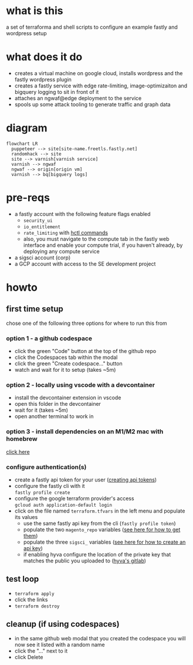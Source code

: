 # what is this
a set of terraforma and shell scripts to configure an example fastly and wordpress setup

# what does it do
- creates a virtual machine on google cloud, installs wordpress and the fastly wordpress plugin
- creates a fastly service with edge rate-limiting, image-optimizaiton and bigquery logging to sit in front of it
- attaches an ngwaf@edge deployment to the service
- spools up some attack tooling to generate traffic and graph data

# diagram
```mermaid
flowchart LR
  puppeteer --> site[site-name.freetls.fastly.net]
  randomhack --> site
  site --> varnish[varnish service]
  varnish --> ngwaf
  ngwaf --> origin[origin vm]
  varnish --> bq[bigquery logs]
```

# pre-reqs
- a fastly account with the following feature flags enabled
  - `security_ui`
  - `io_entitlement`
  - `rate_limiting` with [hctl commands](https://fastly.atlassian.net/wiki/spaces/CustomerEngineering/pages/50804572197/Rate+Limiting+Enablement#Heavenly-commands%3A)
  - also, you must navigate to the compute tab in the fastly web interface and enable your compute trial, if you haven't already, by deploying any compute service
- a sigsci account (corp)
- a GCP account with access to the SE development project

# howto
## first time setup
chose one of the following three options for where to run this from

### option 1 - a github codespace
- click the green "Code" button at the top of the github repo
- click the Codespaces tab within the modal
- click the green "Create codespace..." button
- watch and wait for it to setup (takes ~5m)

### option 2 - locally using vscode with a devcontainer
- install the devcontainer extension in vscode
- open this folder in the devcontainer
- wait for it (takes ~5m)
- open another terminal to work in

### option 3 - install dependencies on an M1/M2 mac with homebrew
[click here ](README.mac-arm.md)

### configure authentication(s)
- create a fastly api token for your user ([creating api tokens](https://docs.fastly.com/en/guides/using-api-tokens#creating-api-tokens))
- configure the fastly cli with it   
    `fastly profile create`  
- configure the google terraform provider's access  
    `gcloud auth application-default login`
- click on the file named `terraform.tfvars` in the left menu and populate its values
  - use the same fastly api key from the cli (`fastly profile token`)
  - populate the two `magento_repo` variables ([see here for how to get them](https://experienceleague.adobe.com/docs/commerce-operations/installation-guide/prerequisites/authentication-keys.html))  
  - populate the three `sigsci_` variables ([see here for how to create an api key](https://docs.fastly.com/signalsciences/developer/using-our-api/#managing-api-access-tokens))
  - if enabling hyva configure the location of the private key that matches the public you uploaded to ([hyva's gitlab](https://docs.hyva.io/hyva-themes/getting-started/#for-contributions-and-for-technology-partners))

## test loop
- `terraform apply`
- click the links
- `terraform destroy`

## cleanup (if using codespaces)
- in the same github web modal that you created the codespace you will now see it listed with a random name
- click the "..." next to it
- click Delete